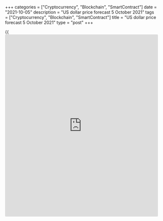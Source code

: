+++
categories = ["Cryptocurrency", "Blockchain", "SmartContract"]
date = "2021-10-05"
description = "US dollar price forecast 5 October 2021"
tags = ["Cryptocurrency", "Blockchain", "SmartContract"]
title = "US dollar price forecast 5 October 2021"
type = "post"
+++

{{<iframe id="large-banner" src="https://www.bounty.group/#slide=21.0" width="100%" height="600" scrolling="no" style="border: 0px solid rgb(216, 221, 230); border-radius: 3px;">}}

2021-10-05

2021-10-05

Buy dollar? Obviously! Forecast as of 05.10.2021Dmitri Demidenko

Greenback is growing thanks to its safe-haven status and expectations of
the Fed's monetary [policy](https://www.fintechee.com/policy/) normalization, which translates into a rally
in Treasury yields. How long will the [EURUSD][1] be falling?  Let us
discuss the Forex outlook and make up a trading plan.

## Monthly US dollar fundamental forecast

That is the nature of safe-haven assets: they are highly demanded in
times of global economic crisis. However, once there is some positive
[news](https://www.letsplayfx.com/blog/forex-news-website/), safe havens are being sold off. TD Securities believes that a lot
of negative has been already priced in the USD rate, and it would not
buy the greenback at current levels. I beg to differ.

Having added more than 2% in September, the USD index reached its
highest level in a year. Does its price include the factor of a
potential US default? I do not think so. If Congress has solved a
similar problem at the last moment nine dozen times before, why
shouldn't it do the same in October 2021? Yes, Republicans are
resisting, having already blocked the Democratic proposal twice, but in
the end, reason must win. Solving the debt ceiling problem will only
temporarily strengthen the [S&P 500][2] and weaken the US dollar. The
trend cannot be broken.

### Dynamics of USD index

 _Source: Wall Street Journal_

Is Washington's statement that it does not want an escalation of the
conflict with Beijing and is ready to negotiate good [news](https://www.letsplayfx.com/blog/forex-news-website/) for the global
economy and a reason to sell the greenback? I doubt. Import tariffs
remained in force, and what kind of dialogue they are talking about is
not specified. They could mean the phase-two negotiations on structural
reforms in China, for which it is not ready. In addition, the USA
intends to demand that China must fulfill its obligations to increase
purchases of US products by $200 billion compared to 2017, which,
according to the Peterson Institute for International Economics, were
implemented only by 62% in the three months before the end of 2021.

Will the victory over the pandemic in Europe and the USA result in the
rapid growth of the global economy, pressing down safe-haven assets? I
don't think so, as the oil prices rally to seven-year highs and the
greenback strengthening are the factors hindering the global GDP
expansion. It means further inflation rise and tightening of the global
financial conditions, which will eventually lead to stagflation.

Will the US stock market stop correcting, depriving the US dollar of the
benefit of a safe-haven asset? I expect more volatility and long-term
consolidation. About 40% of the revenue of the [S&P 500][2] companies
comes from abroad, so a rise in the USD index will worsen corporate
reporting and press down the stock index, further strengthening the
greenback.

Treasury yields have recently been growing faster than the European bond
yields. Which is better, to buy 10-year US Treasury bonds at a rate of
1.5% or German bonds with a similar maturity at a rate of -0.3%? The
answer is obvious.

### Dynamics of Treasuries best [daily](https://www.fintecher.org/2020/03/03/forex-trading-daily-strategy/) rallies

Source: Wall Street Journal

### Monthly[ EURUSD][1] trading plan

I am not sure that bad [news](https://www.letsplayfx.com/blog/forex-news-website/) has ended. I am not sure if the Treasuries
yield will stop rising. Therefore, the [EURUSD][1] downtrend will
continue. It is relevant to sell on the price rise with the targets at
1.145 and 1.133.





## Price chart of EURUSD in real time mode

The content of this article reflects the author’s opinion and does not
necessarily reflect the official position of LiteForex. The material
published on this page is provided for informational purposes only and
should not be considered as the provision of investment advice for the
purposes of Directive 2004/39/EC.

Rate this article:

{{value}}

( {{count}} {{title}} )

   1. my.liteforex.com/trading/chart?symbol=EURUSD
   2. my.liteforex.com/trading/chart?symbol=SPX&returnUrl=true
